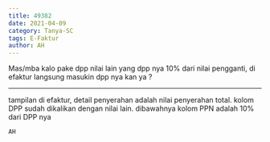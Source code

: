 ```yaml
---
title: 49382
date: 2021-04-09
category: Tanya-SC
tags: E-Faktur
author: AH
---
```


Mas/mba kalo pake dpp nilai lain yang dpp nya 10% dari nilai pengganti, di efaktur langsung masukin dpp nya kan ya ?

---

tampilan di efaktur, detail penyerahan adalah nilai penyerahan total. kolom DPP sudah dikalikan dengan nilai lain. dibawahnya kolom PPN adalah 10% dari DPP nya

`AH`
